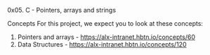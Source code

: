0x05. C - Pointers, arrays and strings

Concepts
For this project, we expect you to look at these concepts:

1. Pointers and arrays - https://alx-intranet.hbtn.io/concepts/60 
2. Data Structures - https://alx-intranet.hbtn.io/concepts/120
